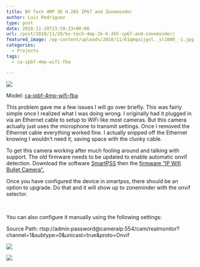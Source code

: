 ```yaml
---
title: BV Tech 4MP 2K H.265 IP67 and Zoneminder
author: Luis Rodriguez
type: post
date: 2018-11-28T23:59:23+00:00
url: /post/2018/11/28/bv-tech-4mp-2k-h-265-ip67-and-zoneminder/
featured_image: /wp-content/uploads/2018/11/61qmqoijgvl._sl1000_-1.jpg
categories:
  - Projects
tags:
  - ca-ipbf-4mp-wifi-fba

---
```

![](/uploads/2018/11/61qmqoijgvl._sl1000_.jpg)

Model: [ca-ipbf-4mp-wifi-fba][2]

This problem gave me a few issues I will go over briefly. This was fairly simple once I realized what I was doing wrong. I originally had it plugged in via an Ethernet cable to setup to WiFi like most cameras. But this camera actually just uses the microphone to transmit settings. Once I removed the Ethernet cable everything worked fine. I actually snipped off the Ethernet knowing I wouldn&#8217;t need it, saving space with the clunky cable.

<!--more-->

To get this camera working after much fooling around and talking with support. The old firmware needs to be updated to enable automatic onvif detection. Download the software [SmartPSS][3] then the [firmware &#8220;IP Wifi Bullet Camera&#8221;.][4]

Once you have configured the device in smartpss, there should be an option to upgrade. Do that and it will show up to zoneminder with the onvif selector.

&nbsp;

You can also configure it manually using the following settings:

Source Path: rtsp://admin:password@cameraip:554/cam/realmonitor?channel=1&subtype=0&unicast=true&proto=Onvif

![](/uploads/2018/11/2.png)

![](/uploads/2018/11/2-1.png)

&nbsp;

 [2]: https://www.bvsecurity.com/index.php/ca-ipbf-4mp-wifi.html
 [3]: https://www.bvsecurity.com/index.php/software
 [4]: https://www.bvsecurity.com/index.php/firmware